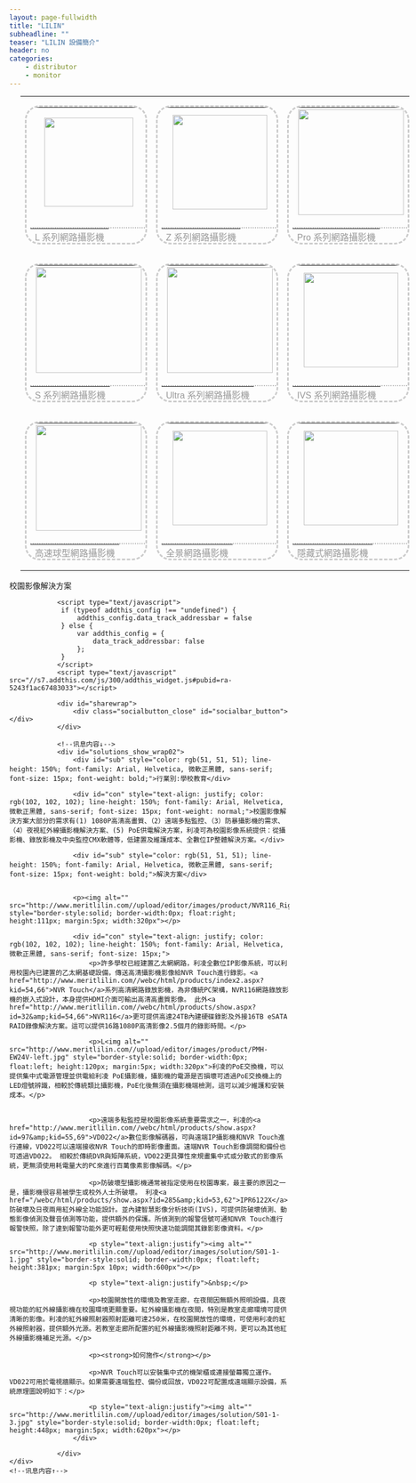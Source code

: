 ```yaml
---
layout: page-fullwidth
title: "LILIN"
subheadline: ""
teaser: "LILIN 設備簡介"
header: no
categories:
    - distributor
    - monitor
---
```

<table border="0" cellpadding="1" cellspacing="0" style="height:870px; margin:0px auto auto 20px; width:700px">
    <tbody>
        <tr>
	    <td>
	        <table cellpadding="1" cellspacing="0" style="-moz-border-radius:26px; -webkit-border-radius:26px; border-image:none; border-radius:26px; border:3px dashed rgb(204, 204, 204); font-size:14px; height:250px; width:220px">
		    <tbody>
		        <tr>
			    <th>
			        <div style="margin: 0px auto; width: 190px; height: 190px; align: center;"><a href="http://www.meritlilin.com/webc/html/products/index2.aspx?kid=53,60"><img alt="" src="http://www.meritlilin.com/Upload/products/201401220546467092131.png" style="align:center; border-style:solid; border-width:0px; height:160px; margin:15px; width:160px"></a></div>
			    </th>
		        </tr>
		        <tr>
			    <td style="text-align:center">
			        <table border="0" cellpadding="2" cellspacing="2" id="Feature" style="align:center; border-top-color:rgb(187, 187, 187); border-top-style:dotted; border-top-width:2px; height:40px; width:210px">
				    <tbody>
				        <tr>
					    <td><span style="color:rgb(152, 152, 152); font-family:arial,helvetica,sans-serif; font-size:16px">L 系列網路攝影機</span></td>
				        </tr>
				    </tbody>
			        </table>
			    </td>
		        </tr>
		    </tbody>
	        </table>
	    </td>
	    <td>
	        <table cellpadding="1" cellspacing="0" style="-moz-border-radius:26px; -webkit-border-radius:26px; border-image:none; border-radius:26px; border:3px dashed rgb(204, 204, 204); font-size:14px; height:250px; width:220px">
		    <tbody>
		        <tr>
			    <th>
			        <div style="margin: 0px auto; width: 190px; height: 190px; align: center;"><a href="http://www.meritlilin.com/webc/html/products/index2.aspx?kid=53,61"><img alt="" src="http://www.meritlilin.com/Upload/products/201404160612317663041.jpg" style="border-style:solid; border-width:0px; height:170px; margin:10px; width:170px"></a></div>
			    </th>
		        </tr>
		        <tr>
			    <td style="text-align:center">
			        <table border="0" cellpadding="2" cellspacing="2" id="Feature" style="align:center; border-top-color:rgb(187, 187, 187); border-top-style:dotted; border-top-width:2px; height:40px; width:210px">
				    <tbody>
				        <tr>
					    <td><span style="color:rgb(152, 152, 152); font-family:arial,helvetica,sans-serif; font-size:16px">Z 系列網路攝影機</span></td>
				        </tr>
				    </tbody>
			        </table>
			    </td>
		        </tr>
		    </tbody>
	        </table>
	    </td>
	    <td>
	        <table cellpadding="1" cellspacing="0" style="-moz-border-radius:26px; -webkit-border-radius:26px; border-image:none; border-radius:26px; border:3px dashed rgb(204, 204, 204); font-size:14px; height:250px; width:220px">
		    <tbody>
		        <tr>
			    <th>
			        <div style="margin: 0px auto; width: 190px; height: 190px; align: center;"><a href="http://www.meritlilin.com/webc/html/products/index2.aspx?kid=53,62"><img alt="" src="http://www.meritlilin.com/Upload/products/20140915104853880.jpg" style="border-style:solid; border-width:0px; height:190px; width:190px"></a></div>
			    </th>
		        </tr>
		        <tr>
			    <td style="text-align:center">
			        <table border="0" cellpadding="2" cellspacing="2" id="Feature" style="align:center; border-top-color:rgb(187, 187, 187); border-top-style:dotted; border-top-width:2px; height:40px; width:210px">
				    <tbody>
				        <tr>
					    <td><span style="color:rgb(152, 152, 152); font-family:arial,helvetica,sans-serif; font-size:16px">Pro 系列網路攝影機</span></td>
				        </tr>
				    </tbody>
			        </table>
			    </td>
		        </tr>
		    </tbody>
	        </table>
	    </td>
        </tr>
        <tr>
	    <td>
	        <table cellpadding="1" cellspacing="0" style="-moz-border-radius:26px; -webkit-border-radius:26px; border-image:none; border-radius:26px; border:3px dashed rgb(204, 204, 204); font-size:14px; height:250px; width:220px">
		    <tbody>
		        <tr>
			    <th>
			        <div style="margin: 0px auto; width: 190px; height: 190px; align: center;"><a href="http://www.meritlilin.com/webc/html/products/index2.aspx?kid=53,93"><img alt="" src="http://www.meritlilin.com/Upload/products/20140901092607136.jpg" style="border-style:solid; border-width:0px; height:190px; width:190px"></a></div>
			    </th>
		        </tr>
		        <tr>
			    <td style="text-align:center">
			        <table border="0" cellpadding="2" cellspacing="2" id="Feature3" style="align:center; border-top-color:rgb(187, 187, 187); border-top-style:dotted; border-top-width:2px; height:40px; width:210px">
				    <tbody>
				        <tr>
					    <td><span style="color:rgb(152, 152, 152); font-family:arial,helvetica,sans-serif; font-size:16px">S 系列網路攝影機</span></td>
				        </tr>
				    </tbody>
			        </table>
			    </td>
		        </tr>
		    </tbody>
	        </table>
	    </td>
	    <td>
	        <table cellpadding="1" cellspacing="0" style="-moz-border-radius:26px; -webkit-border-radius:26px; border-image:none; border-radius:26px; border:3px dashed rgb(204, 204, 204); font-size:14px; height:250px; width:220px">
		    <tbody>
		        <tr>
			    <th>
			        <div style="margin: 0px auto; width: 190px; height: 190px; align: center;"><a href="http://www.meritlilin.com/webc/html/products/index2.aspx?kid=53,63"><img alt="" src="http://www.meritlilin.com/Upload/products/201401240527470165701.png" style="border-style:solid; border-width:0px; height:190px; width:190px"></a></div>
			    </th>
		        </tr>
		        <tr>
			    <td style="text-align:center">
			        <table border="0" cellpadding="2" cellspacing="2" id="Feature3" style="align:center; border-top-color:rgb(187, 187, 187); border-top-style:dotted; border-top-width:2px; height:40px; width:210px">
				    <tbody>
				        <tr>
					    <td><span style="color:rgb(152, 152, 152); font-family:arial,helvetica,sans-serif; font-size:16px">Ultra 系列網路攝影機</span></td>
				        </tr>
				    </tbody>
			        </table>
			    </td>
		        </tr>
		    </tbody>
	        </table>
	    </td>
	    <td>
	        <table cellpadding="1" cellspacing="0" style="-moz-border-radius:26px; -webkit-border-radius:26px; border-image:none; border-radius:26px; border:3px dashed rgb(204, 204, 204); font-size:14px; height:250px; width:220px">
		    <tbody>
		        <tr>
			    <th>
			        <div style="margin: 0px auto; width: 190px; height: 190px; align: center;"><a href="http://www.meritlilin.com/webc/html/products/index2.aspx?kid=53,94"><img alt="" src="http://www.meritlilin.com/Upload/products/20140915103413095.jpg" style="border-style:solid; border-width:0px; height:170px; margin:10px; width:170px"></a></div>
			    </th>
		        </tr>
		        <tr>
			    <td style="text-align:center">
			        <table border="0" cellpadding="2" cellspacing="2" id="Feature3" style="align:center; border-top-color:rgb(187, 187, 187); border-top-style:dotted; border-top-width:2px; height:40px; width:210px">
				    <tbody>
				        <tr>
					    <td><span style="color:rgb(152, 152, 152); font-family:arial,helvetica,sans-serif; font-size:16px">IVS 系列網路攝影機</span></td>
				        </tr>
				    </tbody>
			        </table>
			    </td>
		        </tr>
		    </tbody>
	        </table>
	    </td>
        </tr>
        <tr>
	    <td>
	        <table cellpadding="1" cellspacing="0" style="-moz-border-radius:26px; -webkit-border-radius:26px; border-image:none; border-radius:26px; border:3px dashed rgb(204, 204, 204); font-size:14px; height:250px; width:220px">
		    <tbody>
		        <tr>
			    <th>
			        <div style="margin: 0px auto; width: 190px; height: 190px; align: center;"><a href="http://www.meritlilin.com/webc/html/products/index2.aspx?kid=53,64"><img alt="" src="http://www.meritlilin.com/Upload/products/201401240518159629701.png" style="border-style:solid; border-width:0px; height:190px; width:190px"></a></div>
			    </th>
		        </tr>
		        <tr>
			    <td style="text-align:center">
			        <table border="0" cellpadding="2" cellspacing="2" id="Feature3" style="align:center; border-top-color:rgb(187, 187, 187); border-top-style:dotted; border-top-width:2px; height:40px; width:210px">
				    <tbody>
				        <tr>
					    <td><span style="color:rgb(152, 152, 152); font-family:arial,helvetica,sans-serif; font-size:16px">高速球型網路攝影機</span></td>
				        </tr>
				    </tbody>
			        </table>
			    </td>
		        </tr>
		    </tbody>
	        </table>
	    </td>
	    <td>
	        <table cellpadding="1" cellspacing="0" style="-moz-border-radius:26px; -webkit-border-radius:26px; border-image:none; border-radius:26px; border:3px dashed rgb(204, 204, 204); font-size:14px; height:250px; width:220px">
		    <tbody>
		        <tr>
			    <th>
			        <div style="margin: 0px auto; width: 190px; height: 190px; align: center;"><a href="http://www.meritlilin.com/webc/html/products/index2.aspx?kid=53,65"><img alt="" src="http://www.meritlilin.com/Upload/products/201401220614215104131.png" style="border-style:solid; border-width:0px; height:170px; margin:10px; width:170px"></a></div>
			    </th>
		        </tr>
		        <tr>
			    <td style="text-align:center">
			        <table border="0" cellpadding="2" cellspacing="2" id="Feature3" style="align:center; border-top-color:rgb(187, 187, 187); border-top-style:dotted; border-top-width:2px; height:40px; width:210px">
				    <tbody>
				        <tr>
					    <td><span style="color:rgb(152, 152, 152); font-family:arial,helvetica,sans-serif; font-size:16px">全景網路攝影機</span></td>
				        </tr>
				    </tbody>
			        </table>
			    </td>
		        </tr>
		    </tbody>
	        </table>
	    </td>
	    <td>
	        <table cellpadding="1" cellspacing="0" style="-moz-border-radius:26px; -webkit-border-radius:26px; border-image:none; border-radius:26px; border:3px dashed rgb(204, 204, 204); font-size:14px; height:250px; width:220px">
		    <tbody>
		        <tr>
			    <th>
			        <div style="margin: 0px auto; width: 190px; height: 190px; align: center;"><a href="http://www.meritlilin.com/webc/html/products/index2.aspx?kid=53,91"><img alt="" src="http://www.meritlilin.com/Upload/products/20140826160823978.jpg" style="border-style:solid; border-width:0px; height:170px; margin:10px; width:170px"></a></div>
			    </th>
		        </tr>
		        <tr>
			    <td style="text-align:center">
			        <table border="0" cellpadding="2" cellspacing="2" id="Feature" style="align:center; border-top-color:rgb(187, 187, 187); border-top-style:dotted; border-top-width:2px; height:40px; width:210px">
				    <tbody>
				        <tr>
					    <td><span style="color:rgb(152, 152, 152); font-family:arial,helvetica,sans-serif; font-size:16px">隱藏式網路攝影機 </span></td>
				        </tr>
				    </tbody>
			        </table>
			    </td>
		        </tr>
		    </tbody>
	        </table>
	    </td>
        </tr>
    </tbody>
    </table>


<div class="contentwrap">
    <div id="solutions_show02">
                <div id="solutions_show_titlewrap02">
                    <span>校園影像解決方案</span>
                </div>

<script type="text/javascript">
                 $(document).ready(function(){
	             //$('#socialbar_panel').hide();
	             $('#socialbar_button').click(function(){
			 $('#socialbar_button').hide();
			 $('#socialbar_panel').show();
	             });	
	             $('#socialbar_panel').click(function(){
			 $('#socialbar_panel').hide();
			 $('#socialbar_button').show();
	             });
                 });
                </script>

                <script type="text/javascript">
                 if (typeof addthis_config !== "undefined") {
                     addthis_config.data_track_addressbar = false
                 } else {
                     var addthis_config = {
                         data_track_addressbar: false
                     };
                 }
                </script>
                <script type="text/javascript" src="//s7.addthis.com/js/300/addthis_widget.js#pubid=ra-5243f1ac67483033"></script>

                <div id="sharewrap">
                    <div class="socialbutton_close" id="socialbar_button"></div>
                </div>

                <!--讯息内容↓-->
                <div id="solutions_show_wrap02">
                    <div id="sub" style="color: rgb(51, 51, 51); line-height: 150%; font-family: Arial, Helvetica, 微軟正黑體, sans-serif; font-size: 15px; font-weight: bold;">行業別:學校教育</div>

                    <div id="con" style="text-align: justify; color: rgb(102, 102, 102); line-height: 150%; font-family: Arial, Helvetica, 微軟正黑體, sans-serif; font-size: 15px; font-weight: normal;">校園影像解決方案大部分的需求有(1) 1080P高清高畫質、（2）遠端多點監控、（3）防暴攝影機的需求、（4）夜視紅外線攝影機解決方案、(5) PoE供電解決方案，利凌可為校園影像系統提供：從攝影機、錄放影機及中央監控CMX軟體等，低建置及維護成本、全數位IP整體解決方案。</div>

                    <div id="sub" style="color: rgb(51, 51, 51); line-height: 150%; font-family: Arial, Helvetica, 微軟正黑體, sans-serif; font-size: 15px; font-weight: bold;">解決方案</div>


                    <p><img alt="" src="http://www.meritlilin.com//upload/editor/images/product/NVR116_Right.png" style="border-style:solid; border-width:0px; float:right; height:111px; margin:5px; width:320px"></p>

                    <div id="con" style="text-align: justify; color: rgb(102, 102, 102); line-height: 150%; font-family: Arial, Helvetica, 微軟正黑體, sans-serif; font-size: 15px;">
                        <p>許多學校已經建置乙太網網路，利凌全數位IP影像系統，可以利用校園內已建置的乙太網基礎設備，傳送高清攝影機影像給NVR Touch進行錄影。<a href="http://www.meritlilin.com//webc/html/products/index2.aspx?kid=54,66">NVR Touch</a>系列高清網路錄放影機，為非傳統PC架構，NVR116網路錄放影機的嵌入式設計，本身提供HDMI介面可輸出高清高畫質影像。 此外<a href="http://www.meritlilin.com//webc/html/products/show.aspx?id=32&amp;kid=54,66">NVR116</a>更可提供高達24TB內建硬碟錄影及外接16TB eSATA RAID錄像解決方案。這可以提供16路1080P高清影像2.5個月的錄影時間。</p>

                        <p>L<img alt="" src="http://www.meritlilin.com//upload/editor/images/product/PMH-EW24V-left.jpg" style="border-style:solid; border-width:0px; float:left; height:120px; margin:5px; width:320px">利凌的PoE交換機，可以提供集中式電源管理並供電給利凌 PoE攝影機，攝影機的電源是否損壞可透過PoE交換機上的LED燈號辨識，相較於傳統類比攝影機，PoE化後無須在攝影機端檢測，這可以減少維護和安裝成本。</p>


                        <p>遠端多點監控是校園影像系統重要需求之一，利凌的<a href="http://www.meritlilin.com//webc/html/products/show.aspx?id=97&amp;kid=55,69">VD022</a>數位影像解碼器，可與遠端IP攝影機和NVR Touch進行連線，VD022可以遠端接收NVR Touch的即時影像畫面。遠端NVR Touch影像調閱和備份也可透過VD022。 相較於傳統DVR與矩陣系統，VD022更具彈性來規畫集中式或分散式的影像系統，更無須使用耗電量大的PC來進行百萬像素影像解碼。</p>

                        <p>防破壞型攝影機通常被指定使用在校園專案，最主要的原因之一是，攝影機很容易被學生或校外人士所破壞。 利凌<a href="/webc/html/products/show.aspx?id=285&amp;kid=53,62">IPR6122X</a>防破壞及日夜兩用紅外線全功能設計。並內建智慧影像分析技術(IVS)，可提供防破壞偵測、動態影像偵測及聲音偵測等功能，提供額外的保護。所偵測到的報警信號可通知NVR Touch進行報警快照，除了達到報警功能外更可輕鬆使用快照快速功能調閱其錄影影像資料。</p>

                        <p style="text-align:justify"><img alt="" src="http://www.meritlilin.com//upload/editor/images/solution/S01-1-1.jpg" style="border-style:solid; border-width:0px; float:left; height:381px; margin:5px 10px; width:600px"></p>

                        <p style="text-align:justify">&nbsp;</p>

                        <p>校園開放性的環境及教室走廊，在夜間因無額外照明設備，具夜視功能的紅外線攝影機在校園環境更顯重要。紅外線攝影機在夜間，特別是教室走廊環境可提供清晰的影像。利凌的紅外線照射器照射距離可達250米，在校園開放性的環境，可使用利凌的紅外線照射器，提供額外光源。若教室走廊所配置的紅外線攝影機照射距離不夠，更可以為其他紅外線攝影機補足光源。</p>

                        <p><strong>如何施作</strong></p>

                        <p>NVR Touch可以安裝集中式的機架櫃或連接螢幕獨立運作。 VD022可用於電視牆顯示。如果需要遠端監控、備份或回放，VD022可配置成遠端顯示設備，系統原理圖說明如下：</p>

                        <p style="text-align:justify"><img alt="" src="http://www.meritlilin.com//upload/editor/images/solution/S01-1-3.jpg" style="border-style:solid; border-width:0px; float:left; height:448px; margin:5px; width:620px"></p>
                    </div>

                </div>
    </div>
    <!--讯息内容↑-->
</div>
